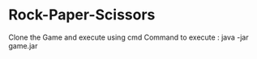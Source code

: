 # Rock-Paper-Scissors

Clone the Game and execute using cmd 
Command to execute : 
                      java -jar game.jar
